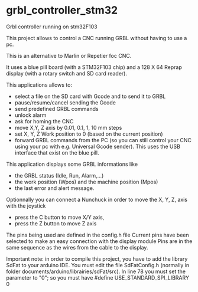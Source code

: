 # grbl_controller_stm32
Grbl controller running on stm32F103

This project allows to control a CNC running GRBL without having to use a pc.

This is an alternative to Marlin or Repetier foc CNC.

It uses a blue pill board (with a STM32F103 chip) and a 128 X 64 Reprap display (with a rotary switch and SD card reader).

This applications allows to:
- select a file on the SD card with Gcode and to send it to GRBL
- pause/resume/cancel sending the Gcode
- send predefined GRBL commands
- unlock alarm
- ask for homing the CNC
- move X,Y, Z axis by 0.01, 0.1, 1, 10 mm steps
- set X, Y, Z Work position to 0 (based on the current position)
- forward GRBL commands from the PC (so you can still control your CNC using your pc with e.g. Universal Gcode sender).
  This uses the USB interface that exist on the blue pill.

This application displays some GRBL informations like
- the GRBL status (Idle, Run, Alarm,...)
- the work position (Wpos) and the machine position (Mpos)
- the last error and alert message.

Optionnally you can connect a Nunchuck in order to move the X, Y, Z, axis with the joystick 
- press the C button to move X/Y axis,
- press the Z button to move Z axis

The pins being used are defined in the config.h file
Current pins have been selected to make an easy connection with the display module
  Pins are in the same sequence as the wires from the cable to the display. 

Important note: in order to compile this project, you have to add the library SdFat to your arduino IDE.
You must edit the file SdFatConfig.h (normally in folder documents/arduino/librairies/sdFat/src).
In line 78 you must set the parameter to "0"; so you must have
#define USE_STANDARD_SPI_LIBRARY 0
